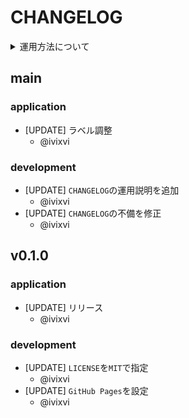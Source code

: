 # CHANGELOG

<details>
<summary>運用方法について</summary>

## リリース

リリースを実施すると判断したら、`main`セクションの`application`の内容を元に[Pride Versioning v0.2.0](https://pridever.org/)を元にタグを発行し、該当バージョンのセクションを`main`直下に差し込む

## 変更内容の定義

変更内容がどこに、どのような影響を与えたかを記載する

### 更新内容のセクション分けについて

以下で変更内容を大別する

- `application`
  - アプリケーションの振る舞いへの影響があるもの
- `development`
  - 開発者の作業内容・開発体験に影響があるもの

### 更新内容について

更新内容は以下の凡例に従って記載する

```md
- [PREFIX] 更新内容
  - @更新者ID
```

PREFIXについては、変更の影響を鑑みて、以下の定義に従って記載する

- CHANGE
  - 下位互換のない変更
- UPDATE
  - 下位互換がある変更
- ADD
  - 下位互換がある追加
- FIX
  - バグ修正

</details>


## main

### application

- [UPDATE] ラベル調整
    - @ivixvi

### development

- [UPDATE] `CHANGELOG`の運用説明を追加
    - @ivixvi
- [UPDATE] `CHANGELOG`の不備を修正
    - @ivixvi

## v0.1.0

### application

- [UPDATE] リリース
    - @ivixvi

### development

- [UPDATE] `LICENSE`を`MIT`で指定
    - @ivixvi
- [UPDATE] `GitHub Pages`を設定
    - @ivixvi